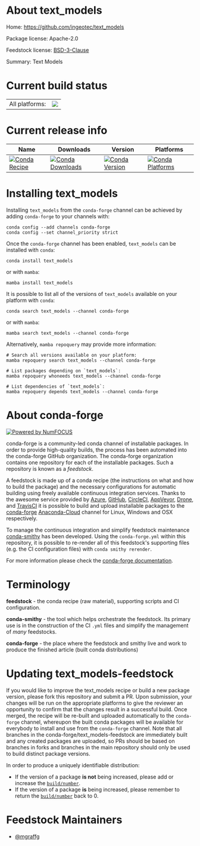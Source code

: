 About text_models
=================

Home: https://github.com/ingeotec/text_models

Package license: Apache-2.0

Feedstock license: [BSD-3-Clause](https://github.com/conda-forge/text_models-feedstock/blob/main/LICENSE.txt)

Summary: Text Models

Current build status
====================


<table><tr><td>All platforms:</td>
    <td>
      <a href="https://dev.azure.com/conda-forge/feedstock-builds/_build/latest?definitionId=16894&branchName=main">
        <img src="https://dev.azure.com/conda-forge/feedstock-builds/_apis/build/status/text_models-feedstock?branchName=main">
      </a>
    </td>
  </tr>
</table>

Current release info
====================

| Name | Downloads | Version | Platforms |
| --- | --- | --- | --- |
| [![Conda Recipe](https://img.shields.io/badge/recipe-text_models-green.svg)](https://anaconda.org/conda-forge/text_models) | [![Conda Downloads](https://img.shields.io/conda/dn/conda-forge/text_models.svg)](https://anaconda.org/conda-forge/text_models) | [![Conda Version](https://img.shields.io/conda/vn/conda-forge/text_models.svg)](https://anaconda.org/conda-forge/text_models) | [![Conda Platforms](https://img.shields.io/conda/pn/conda-forge/text_models.svg)](https://anaconda.org/conda-forge/text_models) |

Installing text_models
======================

Installing `text_models` from the `conda-forge` channel can be achieved by adding `conda-forge` to your channels with:

```
conda config --add channels conda-forge
conda config --set channel_priority strict
```

Once the `conda-forge` channel has been enabled, `text_models` can be installed with `conda`:

```
conda install text_models
```

or with `mamba`:

```
mamba install text_models
```

It is possible to list all of the versions of `text_models` available on your platform with `conda`:

```
conda search text_models --channel conda-forge
```

or with `mamba`:

```
mamba search text_models --channel conda-forge
```

Alternatively, `mamba repoquery` may provide more information:

```
# Search all versions available on your platform:
mamba repoquery search text_models --channel conda-forge

# List packages depending on `text_models`:
mamba repoquery whoneeds text_models --channel conda-forge

# List dependencies of `text_models`:
mamba repoquery depends text_models --channel conda-forge
```


About conda-forge
=================

[![Powered by
NumFOCUS](https://img.shields.io/badge/powered%20by-NumFOCUS-orange.svg?style=flat&colorA=E1523D&colorB=007D8A)](https://numfocus.org)

conda-forge is a community-led conda channel of installable packages.
In order to provide high-quality builds, the process has been automated into the
conda-forge GitHub organization. The conda-forge organization contains one repository
for each of the installable packages. Such a repository is known as a *feedstock*.

A feedstock is made up of a conda recipe (the instructions on what and how to build
the package) and the necessary configurations for automatic building using freely
available continuous integration services. Thanks to the awesome service provided by
[Azure](https://azure.microsoft.com/en-us/services/devops/), [GitHub](https://github.com/),
[CircleCI](https://circleci.com/), [AppVeyor](https://www.appveyor.com/),
[Drone](https://cloud.drone.io/welcome), and [TravisCI](https://travis-ci.com/)
it is possible to build and upload installable packages to the
[conda-forge](https://anaconda.org/conda-forge) [Anaconda-Cloud](https://anaconda.org/)
channel for Linux, Windows and OSX respectively.

To manage the continuous integration and simplify feedstock maintenance
[conda-smithy](https://github.com/conda-forge/conda-smithy) has been developed.
Using the ``conda-forge.yml`` within this repository, it is possible to re-render all of
this feedstock's supporting files (e.g. the CI configuration files) with ``conda smithy rerender``.

For more information please check the [conda-forge documentation](https://conda-forge.org/docs/).

Terminology
===========

**feedstock** - the conda recipe (raw material), supporting scripts and CI configuration.

**conda-smithy** - the tool which helps orchestrate the feedstock.
                   Its primary use is in the construction of the CI ``.yml`` files
                   and simplify the management of *many* feedstocks.

**conda-forge** - the place where the feedstock and smithy live and work to
                  produce the finished article (built conda distributions)


Updating text_models-feedstock
==============================

If you would like to improve the text_models recipe or build a new
package version, please fork this repository and submit a PR. Upon submission,
your changes will be run on the appropriate platforms to give the reviewer an
opportunity to confirm that the changes result in a successful build. Once
merged, the recipe will be re-built and uploaded automatically to the
`conda-forge` channel, whereupon the built conda packages will be available for
everybody to install and use from the `conda-forge` channel.
Note that all branches in the conda-forge/text_models-feedstock are
immediately built and any created packages are uploaded, so PRs should be based
on branches in forks and branches in the main repository should only be used to
build distinct package versions.

In order to produce a uniquely identifiable distribution:
 * If the version of a package **is not** being increased, please add or increase
   the [``build/number``](https://docs.conda.io/projects/conda-build/en/latest/resources/define-metadata.html#build-number-and-string).
 * If the version of a package **is** being increased, please remember to return
   the [``build/number``](https://docs.conda.io/projects/conda-build/en/latest/resources/define-metadata.html#build-number-and-string)
   back to 0.

Feedstock Maintainers
=====================

* [@mgraffg](https://github.com/mgraffg/)

